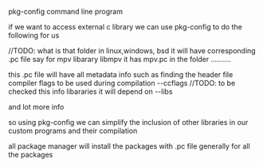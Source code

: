 pkg-config command line program

if we want to access external c library we can use 
pkg-config to do the following for us

//TODO: what is that folder in linux,windows, bsd
it will have corresponding .pc file say for mpv libarary libmpv 
it has mpv.pc in the folder ..........

this .pc file will have all metadata info such as 
finding the header file
compiler flags to be used during compilation
--ccflags
//TODO: to be checked this info
libararies it will depend on
--libs

and lot more info 

so using pkg-config we can simplify the inclusion of other libraries 
in our custom programs and their compilation

all package manager will install the packages with .pc file generally
for all the packages
